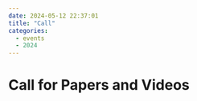 ```yaml
---
date: 2024-05-12 22:37:01
title: "Call"
categories:
  - events
  - 2024
---
```


<h1>Call for Papers and Videos</h1>
